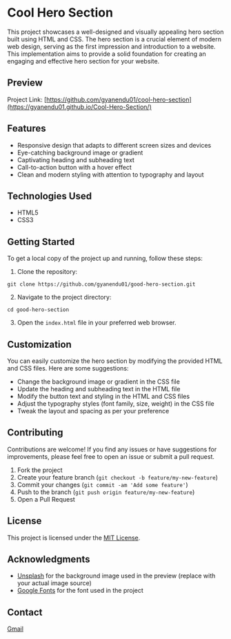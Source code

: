 # Cool Hero Section

This project showcases a well-designed and visually appealing hero section built using HTML and CSS. The hero section is a crucial element of modern web design, serving as the first impression and introduction to a website. This implementation aims to provide a solid foundation for creating an engaging and effective hero section for your website.

## Preview
Project Link: [https://github.com/gyanendu01/cool-hero-section](https://gyanendu01.github.io/Cool-Hero-Section/)

## Features

- Responsive design that adapts to different screen sizes and devices
- Eye-catching background image or gradient
- Captivating heading and subheading text
- Call-to-action button with a hover effect
- Clean and modern styling with attention to typography and layout

## Technologies Used

- HTML5
- CSS3

## Getting Started

To get a local copy of the project up and running, follow these steps:

1. Clone the repository:

```
git clone https://github.com/gyanendu01/good-hero-section.git
```

2. Navigate to the project directory:

```
cd good-hero-section
```

3. Open the `index.html` file in your preferred web browser.

## Customization

You can easily customize the hero section by modifying the provided HTML and CSS files. Here are some suggestions:

- Change the background image or gradient in the CSS file
- Update the heading and subheading text in the HTML file
- Modify the button text and styling in the HTML and CSS files
- Adjust the typography styles (font family, size, weight) in the CSS file
- Tweak the layout and spacing as per your preference

## Contributing

Contributions are welcome! If you find any issues or have suggestions for improvements, please feel free to open an issue or submit a pull request.

1. Fork the project
2. Create your feature branch (`git checkout -b feature/my-new-feature`)
3. Commit your changes (`git commit -am 'Add some feature'`)
4. Push to the branch (`git push origin feature/my-new-feature`)
5. Open a Pull Request

## License

This project is licensed under the [MIT License](LICENSE).

## Acknowledgments

- [Unsplash](https://unsplash.com/) for the background image used in the preview (replace with your actual image source)
- [Google Fonts](https://fonts.google.com/) for the font used in the project

## Contact

 [Gmail](gyanenduboitai2004@gmail.com)



